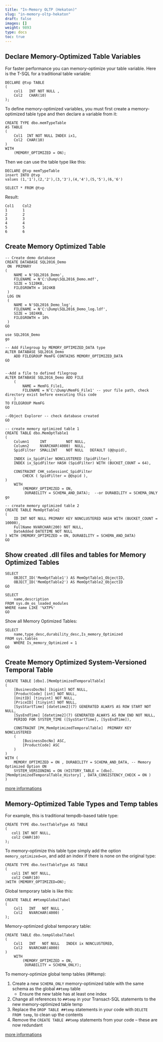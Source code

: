 ```yaml
---
title: "In-Memory OLTP (Hekaton)"
slug: "in-memory-oltp-hekaton"
draft: false
images: []
weight: 9893
type: docs
toc: true
---
```


## Declare Memory-Optimized Table Variables
For faster performance you can memory-optimize your table variable.
Here is the T-SQL for a traditional table variable: 

    DECLARE @tvp TABLE  
    ( 
        col1   INT NOT NULL ,  
        Col2   CHAR(10) 
    );  

To define memory-optimized variables, you must first create a memory-optimized table type and then declare a variable from it:

    CREATE TYPE dbo.memTypeTable 
    AS TABLE  
    (  
        Col1  INT NOT NULL INDEX ix1,  
        Col2  CHAR(10)  
    )  
    WITH  
        (MEMORY_OPTIMIZED = ON);  

Then we can use the table type like this:   

    DECLARE @tvp memTypeTable
    insert INTO @tvp
    values (1,'1'),(2,'2'),(3,'3'),(4,'4'),(5,'5'),(6,'6')

    SELECT * FROM @tvp

Result:

    Col1    Col2
    1       1         
    2       2         
    3       3         
    4       4         
    5       5         
    6       6        

 

## Create Memory Optimized Table
    -- Create demo database
    CREATE DATABASE SQL2016_Demo
     ON  PRIMARY
    ( 
        NAME = N'SQL2016_Demo', 
        FILENAME = N'C:\Dump\SQL2016_Demo.mdf', 
        SIZE = 5120KB, 
        FILEGROWTH = 1024KB 
     )
     LOG ON 
     ( 
        NAME = N'SQL2016_Demo_log', 
        FILENAME = N'C:\Dump\SQL2016_Demo_log.ldf', 
        SIZE = 1024KB, 
        FILEGROWTH = 10%
     )
    GO
    
    use SQL2016_Demo
    go
    
    -- Add Filegroup by MEMORY_OPTIMIZED_DATA type 
    ALTER DATABASE SQL2016_Demo 
        ADD FILEGROUP MemFG CONTAINS MEMORY_OPTIMIZED_DATA 
    GO
    
    
    --Add a file to defined filegroup
    ALTER DATABASE SQL2016_Demo ADD FILE
        ( 
            NAME = MemFG_File1,
            FILENAME = N'C:\Dump\MemFG_File1' -- your file path, check directory exist before executing this code
        ) 
    TO FILEGROUP MemFG
    GO
    
    --Object Explorer -- check database created
    GO
    
    -- create memory optimized table 1
    CREATE TABLE dbo.MemOptTable1  
    (  
        Column1     INT         NOT NULL,  
        Column2     NVARCHAR(4000)  NULL,  
        SpidFilter  SMALLINT    NOT NULL   DEFAULT (@@spid),  
    
        INDEX ix_SpidFiler NONCLUSTERED (SpidFilter),  
        INDEX ix_SpidFilter HASH (SpidFilter) WITH (BUCKET_COUNT = 64),  
          
        CONSTRAINT CHK_soSessionC_SpidFilter  
            CHECK ( SpidFilter = @@spid ),  
    )  
        WITH  
            (MEMORY_OPTIMIZED = ON,  
             DURABILITY = SCHEMA_AND_DATA);  --or DURABILITY = SCHEMA_ONLY
    go  
    
    -- create memory optimized table 2
    CREATE TABLE MemOptTable2
    (
        ID INT NOT NULL PRIMARY KEY NONCLUSTERED HASH WITH (BUCKET_COUNT = 10000),
        FullName NVARCHAR(200) NOT NULL, 
        DateAdded DATETIME NOT NULL
    ) WITH (MEMORY_OPTIMIZED = ON, DURABILITY = SCHEMA_AND_DATA)
    GO

## Show created .dll files and tables for Memory Optimized Tables
    SELECT
        OBJECT_ID('MemOptTable1') AS MemOptTable1_ObjectID,
        OBJECT_ID('MemOptTable2') AS MemOptTable2_ObjectID
    GO
    
    SELECT 
        name,description 
    FROM sys.dm_os_loaded_modules
    WHERE name LIKE '%XTP%'
    GO

Show all Memory Optimized Tables:

    SELECT 
        name,type_desc,durability_desc,Is_memory_Optimized 
    FROM sys.tables
        WHERE Is_memory_Optimized = 1
    GO

## Create Memory Optimized System-Versioned Temporal Table
    CREATE TABLE [dbo].[MemOptimizedTemporalTable]
    (
        [BusinessDocNo] [bigint] NOT NULL,
        [ProductCode] [int] NOT NULL,
        [UnitID] [tinyint] NOT NULL,
        [PriceID] [tinyint] NOT NULL,
        [SysStartTime] [datetime2](7) GENERATED ALWAYS AS ROW START NOT NULL,
        [SysEndTime] [datetime2](7) GENERATED ALWAYS AS ROW END NOT NULL,
        PERIOD FOR SYSTEM_TIME ([SysStartTime], [SysEndTime]),
    
        CONSTRAINT [PK_MemOptimizedTemporalTable]  PRIMARY KEY NONCLUSTERED 
        (
            [BusinessDocNo] ASC,
            [ProductCode] ASC
        )
    )
    WITH ( 
        MEMORY_OPTIMIZED = ON , DURABILITY = SCHEMA_AND_DATA, -- Memory Optimized Option ON
        SYSTEM_VERSIONING = ON (HISTORY_TABLE = [dbo].[MemOptimizedTemporalTable_History] , DATA_CONSISTENCY_CHECK = ON ) 
    )

[more informations](https://msdn.microsoft.com/en-us/library/mt620110.aspx)

## Memory-Optimized Table Types  and Temp tables
For example, this is traditional tempdb-based table type:

    CREATE TYPE dbo.testTableType AS TABLE
    (
       col1 INT NOT NULL,
       col2 CHAR(10)
    );

To memory-optimize this table type simply add the option `memory_optimized=on`, and add an index if there is none on the original type:

    CREATE TYPE dbo.testTableType AS TABLE
    (
       col1 INT NOT NULL,
       col2 CHAR(10)
    )WITH (MEMORY_OPTIMIZED=ON);

Global temporary table is like this:

    CREATE TABLE ##tempGlobalTabel 
    (  
        Col1   INT   NOT NULL ,  
        Col2   NVARCHAR(4000)  
    );  

Memory-optimized global temporary table:

    CREATE TABLE dbo.tempGlobalTabel 
    (  
        Col1   INT   NOT NULL   INDEX ix NONCLUSTERED,  
        Col2   NVARCHAR(4000)  
    )  
        WITH  
            (MEMORY_OPTIMIZED = ON,  
             DURABILITY = SCHEMA_ONLY);  


To memory-optimize global temp tables (##temp):

1. Create a new `SCHEMA_ONLY` memory-optimized table with the same schema as the global `##temp` table
   * Ensure the new table has at least one index
2. Change all references to `##temp` in your Transact-SQL statements to the new memory-optimized table temp
3. Replace the `DROP TABLE ##temp` statements in your code with `DELETE FROM temp`, to clean up the contents
4. Remove the `CREATE TABLE ##temp` statements from your code – these are now redundant

[more informations](https://blogs.msdn.microsoft.com/sqlserverstorageengine/2016/03/21/improving-temp-table-and-table-variable-performance-using-memory-optimization/)



